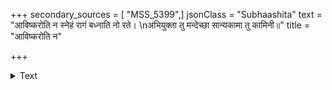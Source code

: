 +++
secondary_sources = [ "MSS_5399",]
jsonClass = "Subhaashita"
text = "आविष्करोति न स्नेहं रागं बध्नाति नो रते।  \nअभियुक्ता तु मन्देच्छा सान्यकामा तु कामिनी॥"
title = "आविष्करोति न"

+++

<details><summary>Text</summary>

आविष्करोति न स्नेहं रागं बध्नाति नो रते।  
अभियुक्ता तु मन्देच्छा सान्यकामा तु कामिनी॥
</details>
